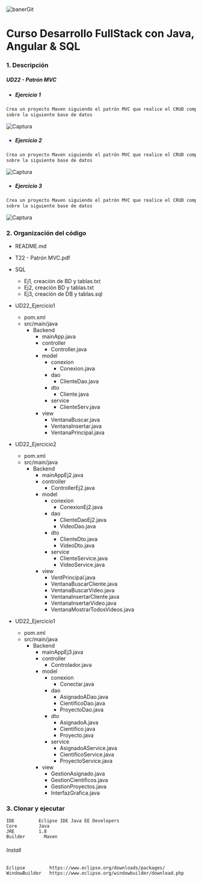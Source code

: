  
![banerGit](https://user-images.githubusercontent.com/22893383/107159880-121e0b80-6993-11eb-92e3-1efd1d8f4dba.PNG)

# Curso Desarrollo FullStack con Java, Angular & SQL

### 1. Descripción

##### UD22 - Patrón MVC
 - ##### Ejercicio 1
```java
Crea un proyecto Maven siguiendo el patrón MVC que realice el CRUD completo
sobre la siguiente base de datos
```
![Captura](https://user-images.githubusercontent.com/22893383/111039766-05785180-8430-11eb-9178-2a7490d96fd2.PNG)

- ##### Ejercicio 2
```java
Crea un proyecto Maven siguiendo el patrón MVC que realice el CRUD completo
sobre la siguiente base de datos
```
![Captura](https://user-images.githubusercontent.com/22893383/111039773-1628c780-8430-11eb-85e2-377bc31fef59.PNG)


 - ##### Ejercicio 3
```java
Crea un proyecto Maven siguiendo el patrón MVC que realice el CRUD completo
sobre la siguiente base de datos
```
![Captura](https://user-images.githubusercontent.com/22893383/111039784-22148980-8430-11eb-9b41-b005e0f7ebd5.PNG)


### 2. Organización del código
- README.md
- T22 - Patrón MVC.pdf
- SQL
  - Ej1, creación de BD y tablas.txt
  - Ej2, creación BD y tablas.txt
  - Ej3, creación de DB y tablas.sql
- UD22_Ejercicio1
  - pom.xml
  - src/main/java
    - Backend
      - mainApp.java
      - controller
        - Controller.java
      - model
        - conexion
          - Conexion.java
        - dao
          - ClienteDao.java
        - dto
          - Cliente.java
        - service
          - ClienteServ.java
      - view
        - VentanaBuscar.java
        - VentanaInsertar.java
        - VentanaPrincipal.java
- UD22_Ejercicio2
  - pom.xml
  - src/main/java
    - Backend
      - mainAppEj2.java
      - controller
        - ControllerEj2.java
      - model
        - conexion
          - ConexionEj2.java
        - dao
          - ClienteDaoEj2.java
          - VideoDao.java
        - dto
          - ClienteDto.java
          - VideoDto.java
        - service
          - ClienteService.java
          - VideoService.java
      - view
        - VentPrincipal.java
        - VentanaBuscarCliente.java
        - VentanaBuscarVideo.java
        - VentanaInsertarCliente.java
        - VentanaInsertarVideo.java
        - VentanaMostrarTodosVideos.java

- UD22_Ejercicio1
  - pom.xml
  - src/main/java
    - Backend
      - mainAppEj3.java
      - controller
        - Controlador.java
      - model
        - conexion
          - Conectar.java
        - dao
          - AsignadoADao.java
          - CientificoDao.java
          - ProyectoDao.java
        - dto
          - AsignadoA.java
          - Cientifico.java
          - Proyecto.java
        - service
          - AsignadoAService.java
          - CientificoService.java
          - ProyectoService.java
      - view
        - GestionAsignado.java
        - GestionCientificos.java
        - GestionProyectos.java
        - InterfazGrafica.java

### 3. Clonar y ejecutar

```
IDE         Eclipse IDE Java EE Developers
Core        Java            
JRE         1.8
Builder 	  Maven
```

###### Install
```
Eclipse    	    https://www.eclipse.org/downloads/packages/
WindowBuilder 	https://www.eclipse.org/windowbuilder/download.php
```
